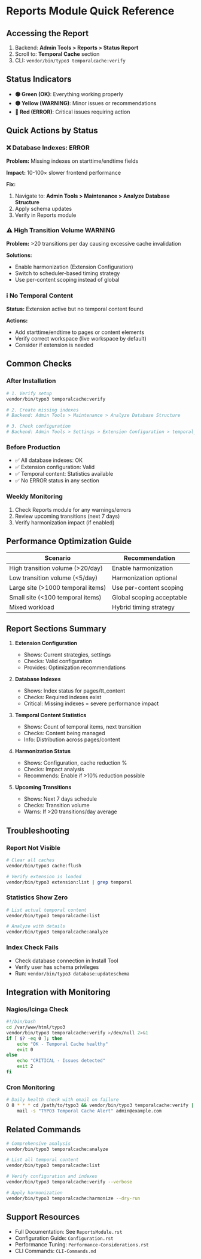 # Reports Module Quick Reference

## Accessing the Report

1. Backend: **Admin Tools > Reports > Status Report**
2. Scroll to: **Temporal Cache** section
3. CLI: `vendor/bin/typo3 temporalcache:verify`

## Status Indicators

- **🟢 Green (OK)**: Everything working properly
- **🟡 Yellow (WARNING)**: Minor issues or recommendations
- **🔴 Red (ERROR)**: Critical issues requiring action

## Quick Actions by Status

### ❌ Database Indexes: ERROR

**Problem:** Missing indexes on starttime/endtime fields

**Impact:** 10-100× slower frontend performance

**Fix:**
1. Navigate to: **Admin Tools > Maintenance > Analyze Database Structure**
2. Apply schema updates
3. Verify in Reports module

### ⚠️ High Transition Volume WARNING

**Problem:** >20 transitions per day causing excessive cache invalidation

**Solutions:**
- Enable harmonization (Extension Configuration)
- Switch to scheduler-based timing strategy
- Use per-content scoping instead of global

### ℹ️ No Temporal Content

**Status:** Extension active but no temporal content found

**Actions:**
- Add starttime/endtime to pages or content elements
- Verify correct workspace (live workspace by default)
- Consider if extension is needed

## Common Checks

### After Installation

```bash
# 1. Verify setup
vendor/bin/typo3 temporalcache:verify

# 2. Create missing indexes
# Backend: Admin Tools > Maintenance > Analyze Database Structure

# 3. Check configuration
# Backend: Admin Tools > Settings > Extension Configuration > temporal_cache
```

### Before Production

- ✅ All database indexes: OK
- ✅ Extension configuration: Valid
- ✅ Temporal content: Statistics available
- ✅ No ERROR status in any section

### Weekly Monitoring

1. Check Reports module for any warnings/errors
2. Review upcoming transitions (next 7 days)
3. Verify harmonization impact (if enabled)

## Performance Optimization Guide

| Scenario | Recommendation |
|----------|---------------|
| High transition volume (>20/day) | Enable harmonization |
| Low transition volume (<5/day) | Harmonization optional |
| Large site (>1000 temporal items) | Use per-content scoping |
| Small site (<100 temporal items) | Global scoping acceptable |
| Mixed workload | Hybrid timing strategy |

## Report Sections Summary

1. **Extension Configuration**
   - Shows: Current strategies, settings
   - Checks: Valid configuration
   - Provides: Optimization recommendations

2. **Database Indexes**
   - Shows: Index status for pages/tt_content
   - Checks: Required indexes exist
   - Critical: Missing indexes = severe performance impact

3. **Temporal Content Statistics**
   - Shows: Count of temporal items, next transition
   - Checks: Content being managed
   - Info: Distribution across pages/content

4. **Harmonization Status**
   - Shows: Configuration, cache reduction %
   - Checks: Impact analysis
   - Recommends: Enable if >10% reduction possible

5. **Upcoming Transitions**
   - Shows: Next 7 days schedule
   - Checks: Transition volume
   - Warns: If >20 transitions/day average

## Troubleshooting

### Report Not Visible

```bash
# Clear all caches
vendor/bin/typo3 cache:flush

# Verify extension is loaded
vendor/bin/typo3 extension:list | grep temporal
```

### Statistics Show Zero

```bash
# List actual temporal content
vendor/bin/typo3 temporalcache:list

# Analyze with details
vendor/bin/typo3 temporalcache:analyze
```

### Index Check Fails

- Check database connection in Install Tool
- Verify user has schema privileges
- Run: `vendor/bin/typo3 database:updateschema`

## Integration with Monitoring

### Nagios/Icinga Check

```bash
#!/bin/bash
cd /var/www/html/typo3
vendor/bin/typo3 temporalcache:verify >/dev/null 2>&1
if [ $? -eq 0 ]; then
    echo "OK - Temporal Cache healthy"
    exit 0
else
    echo "CRITICAL - Issues detected"
    exit 2
fi
```

### Cron Monitoring

```bash
# Daily health check with email on failure
0 8 * * * cd /path/to/typo3 && vendor/bin/typo3 temporalcache:verify || \
    mail -s "TYPO3 Temporal Cache Alert" admin@example.com
```

## Related Commands

```bash
# Comprehensive analysis
vendor/bin/typo3 temporalcache:analyze

# List all temporal content
vendor/bin/typo3 temporalcache:list

# Verify configuration and indexes
vendor/bin/typo3 temporalcache:verify --verbose

# Apply harmonization
vendor/bin/typo3 temporalcache:harmonize --dry-run
```

## Support Resources

- Full Documentation: See `ReportsModule.rst`
- Configuration Guide: `Configuration.rst`
- Performance Tuning: `Performance-Considerations.rst`
- CLI Commands: `CLI-Commands.md`
